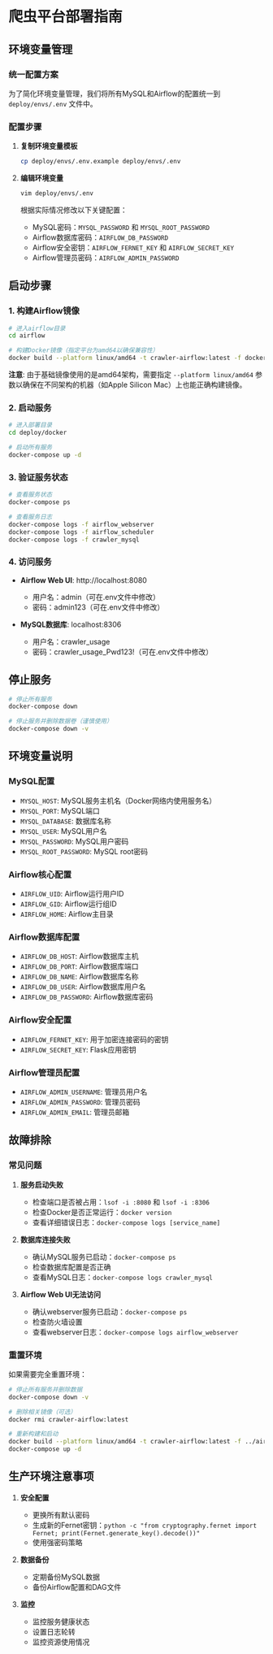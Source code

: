 # 爬虫平台部署指南

## 环境变量管理

### 统一配置方案

为了简化环境变量管理，我们将所有MySQL和Airflow的配置统一到 `deploy/envs/.env` 文件中。

### 配置步骤

1. **复制环境变量模板**
   ```bash
   cp deploy/envs/.env.example deploy/envs/.env
   ```

2. **编辑环境变量**
   ```bash
   vim deploy/envs/.env
   ```
   
   根据实际情况修改以下关键配置：
   - MySQL密码：`MYSQL_PASSWORD` 和 `MYSQL_ROOT_PASSWORD`
   - Airflow数据库密码：`AIRFLOW_DB_PASSWORD`
   - Airflow安全密钥：`AIRFLOW_FERNET_KEY` 和 `AIRFLOW_SECRET_KEY`
   - Airflow管理员密码：`AIRFLOW_ADMIN_PASSWORD`

## 启动步骤

### 1. 构建Airflow镜像

```bash
# 进入airflow目录
cd airflow

# 构建Docker镜像（指定平台为amd64以确保兼容性）
docker build --platform linux/amd64 -t crawler-airflow:latest -f docker/Dockerfile .
```

**注意**: 由于基础镜像使用的是amd64架构，需要指定 `--platform linux/amd64` 参数以确保在不同架构的机器（如Apple Silicon Mac）上也能正确构建镜像。

### 2. 启动服务

```bash
# 进入部署目录
cd deploy/docker

# 启动所有服务
docker-compose up -d
```

### 3. 验证服务状态

```bash
# 查看服务状态
docker-compose ps

# 查看服务日志
docker-compose logs -f airflow_webserver
docker-compose logs -f airflow_scheduler
docker-compose logs -f crawler_mysql
```

### 4. 访问服务

- **Airflow Web UI**: http://localhost:8080
  - 用户名：admin（可在.env文件中修改）
  - 密码：admin123（可在.env文件中修改）

- **MySQL数据库**: localhost:8306
  - 用户名：crawler_usage
  - 密码：crawler_usage_Pwd123!（可在.env文件中修改）

## 停止服务

```bash
# 停止所有服务
docker-compose down

# 停止服务并删除数据卷（谨慎使用）
docker-compose down -v
```

## 环境变量说明

### MySQL配置
- `MYSQL_HOST`: MySQL服务主机名（Docker网络内使用服务名）
- `MYSQL_PORT`: MySQL端口
- `MYSQL_DATABASE`: 数据库名称
- `MYSQL_USER`: MySQL用户名
- `MYSQL_PASSWORD`: MySQL用户密码
- `MYSQL_ROOT_PASSWORD`: MySQL root密码

### Airflow核心配置
- `AIRFLOW_UID`: Airflow运行用户ID
- `AIRFLOW_GID`: Airflow运行组ID
- `AIRFLOW_HOME`: Airflow主目录

### Airflow数据库配置
- `AIRFLOW_DB_HOST`: Airflow数据库主机
- `AIRFLOW_DB_PORT`: Airflow数据库端口
- `AIRFLOW_DB_NAME`: Airflow数据库名称
- `AIRFLOW_DB_USER`: Airflow数据库用户名
- `AIRFLOW_DB_PASSWORD`: Airflow数据库密码

### Airflow安全配置
- `AIRFLOW_FERNET_KEY`: 用于加密连接密码的密钥
- `AIRFLOW_SECRET_KEY`: Flask应用密钥

### Airflow管理员配置
- `AIRFLOW_ADMIN_USERNAME`: 管理员用户名
- `AIRFLOW_ADMIN_PASSWORD`: 管理员密码
- `AIRFLOW_ADMIN_EMAIL`: 管理员邮箱

## 故障排除

### 常见问题

1. **服务启动失败**
   - 检查端口是否被占用：`lsof -i :8080` 和 `lsof -i :8306`
   - 检查Docker是否正常运行：`docker version`
   - 查看详细错误日志：`docker-compose logs [service_name]`

2. **数据库连接失败**
   - 确认MySQL服务已启动：`docker-compose ps`
   - 检查数据库配置是否正确
   - 查看MySQL日志：`docker-compose logs crawler_mysql`

3. **Airflow Web UI无法访问**
   - 确认webserver服务已启动：`docker-compose ps`
   - 检查防火墙设置
   - 查看webserver日志：`docker-compose logs airflow_webserver`

### 重置环境

如果需要完全重置环境：

```bash
# 停止所有服务并删除数据
docker-compose down -v

# 删除相关镜像（可选）
docker rmi crawler-airflow:latest

# 重新构建和启动
docker build --platform linux/amd64 -t crawler-airflow:latest -f ../airflow/docker/Dockerfile ../airflow
docker-compose up -d
```

## 生产环境注意事项

1. **安全配置**
   - 更换所有默认密码
   - 生成新的Fernet密钥：`python -c "from cryptography.fernet import Fernet; print(Fernet.generate_key().decode())"`
   - 使用强密码策略

2. **数据备份**
   - 定期备份MySQL数据
   - 备份Airflow配置和DAG文件

3. **监控**
   - 监控服务健康状态
   - 设置日志轮转
   - 监控资源使用情况
